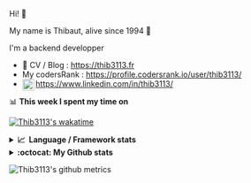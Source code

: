 Hi! 👋

My name is Thibaut, alive since 1994 🍷

I'm a backend developper

-   📝 CV / Blog : https://thib3113.fr
-   My codersRank : https://profile.codersrank.io/user/thib3113/
-   <a href="https://www.linkedin.com/in/thib3113/"><img align="left" alt="Thib3113's Linkedin" width="21px" src="https://img.icons8.com/color/48/linkedin.png" /></a> https://www.linkedin.com/in/thib3113/

📊 **This week I spent my time on**

[![Thib3113's wakatime](https://github-readme-stats.vercel.app/api/wakatime?username=thib3113&layout=default&theme=dracula&langs_count=6&hide_title=true&hide_border=true)](https://wakatime.com/@thib3113)

<details>
  <summary><b>📈&nbsp;&nbsp;Language&nbsp;/&nbsp;Framework stats</b></summary>
  <br/>  
  <a href='https://profile.codersrank.io/user/thib3113/'>
  <img src='http://cr-skills-chart-widget.azurewebsites.net/api/api?username=thib3113&padding=30&skills=php,batchfile,javascript,less,mysql,reactjs,scss,shell,typescript,vue'>
  </a>
</details>

<details>
  <summary><b>:octocat: My Github stats</b></summary>
  <br/>  
  
  <img src="https://github-readme-stats.vercel.app/api?username=thib3113&theme=dracula&show_icons=true&" alt="Thib3113's GitHub stats" />

<!--START_SECTION:activity-->

1. 🚀 Published release [try publish](https://github.com/thib3113/node-lovebox/releases/tag/lovebox-client/v0.9.1) in [thib3113/node-lovebox](https://github.com/thib3113/node-lovebox)
2. 🚀 Published release [lovebox-client/v0.9.0](https://github.com/thib3113/node-lovebox/releases/tag/lovebox-client/v0.9.0) in [thib3113/node-lovebox](https://github.com/thib3113/node-lovebox)
3. 🎉 Merged PR [#49](https://github.com/thib3113/node-crowdsec/pull/49) in [thib3113/node-crowdsec](https://github.com/thib3113/node-crowdsec)
4. 🚀 Published release [crowdsec-client/v0.1.6](https://github.com/thib3113/node-crowdsec/releases/tag/crowdsec-client/v0.1.6) in [thib3113/node-crowdsec](https://github.com/thib3113/node-crowdsec)
5. 🗣 Commented on [#5](https://github.com/thib3113/node-red-contrib-vban/issues/5#issuecomment-1872943992) in [thib3113/node-red-contrib-vban](https://github.com/thib3113/node-red-contrib-vban)
 <!--END_SECTION:activity-->

</details>

![Thib3113's github metrics](https://gist.githubusercontent.com/thib3113/83a96e16f8bca103f1b0e376186c66ec/raw/github-metrics.svg)
